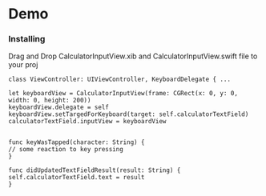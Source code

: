 # Demo



### Installing

Drag and Drop CalculatorInputView.xib and CalculatorInputView.swift file to your proj



```
class ViewController: UIViewController, KeyboardDelegate { ...

let keyboardView = CalculatorInputView(frame: CGRect(x: 0, y: 0, width: 0, height: 200))
keyboardView.delegate = self
keyboardView.setTargedForKeyboard(target: self.calculatorTextField)
calculatorTextField.inputView = keyboardView


func keyWasTapped(character: String) {
// some reaction to key pressing
}

func didUpdatedTextFieldResult(result: String) {
self.calculatorTextField.text = result
}
```

